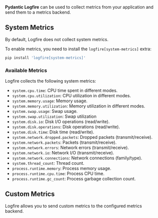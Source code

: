 **Pydantic Logfire** can be used to collect metrics from your application and send them to a metrics backend.

## System Metrics

By default, Logfire does not collect system metrics.

To enable metrics, you need to install the `logfire[system-metrics]` extra:

```bash
pip install 'logfire[system-metrics]'
```

### Available Metrics

Logfire collects the following system metrics:

* `system.cpu.time`: CPU time spent in different modes.
* `system.cpu.utilization`: CPU utilization in different modes.
* `system.memory.usage`: Memory usage.
* `system.memory.utilization`: Memory utilization in different modes.
* `system.swap.usage`: Swap usage.
* `system.swap.utilization`: Swap utilization
* `system.disk.io`: Disk I/O operations (read/write).
* `system.disk.operations`: Disk operations (read/write).
* `system.disk.time`: Disk time (read/write).
* `system.network.dropped.packets`: Dropped packets (transmit/receive).
* `system.network.packets`: Packets (transmit/receive).
* `system.network.errors`: Network errors (transmit/receive).
* `system.network.io`: Network I/O (transmit/receive).
* `system.network.connections`: Network connections (family/type).
* `system.thread_count`: Thread count.
* `process.runtime.memory`: Process memory usage.
* `process.runtime.cpu.time`: Process CPU time.
* `process.runtime.gc_count`: Process garbage collection count.


## Custom Metrics

Logfire allows you to send custom metrics to the configured metrics backend.

<!-- TODO(Marcelo): Document how the user can send custom metrics. -->
